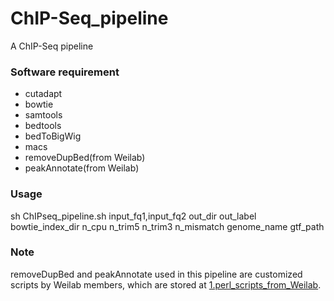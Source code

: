 # ChIP-Seq_pipeline
A ChIP-Seq pipeline

### Software requirement
- cutadapt
- bowtie
- samtools
- bedtools
- bedToBigWig
- macs
- removeDupBed(from Weilab)
- peakAnnotate(from Weilab)

### Usage
sh ChIPseq_pipeline.sh input_fq1,input_fq2 out_dir out_label bowtie_index_dir n_cpu n_trim5 n_trim3 n_mismatch genome_name gtf_path

### Note
removeDupBed and peakAnnotate used in this pipeline are customized scripts by Weilab members, which are stored at [1.perl_scripts_from_Weilab](./1.perl_scripts_from_Weilab).

